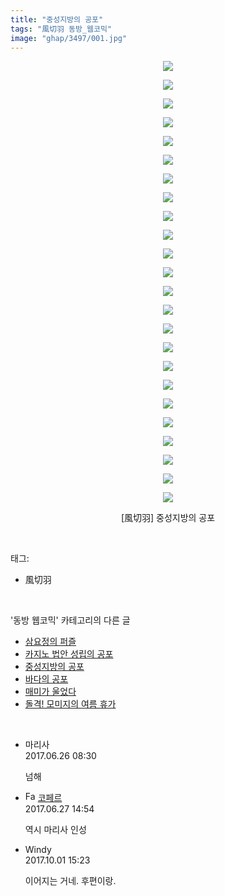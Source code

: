 ```yaml
---
title: "중성지방의 공포"
tags: "風切羽 동방_웹코믹"
image: "ghap/3497/001.jpg"
---
```

<div class="article">
<p style="text-align: center; clear: none; float: none;"><img src="{{ site.nasurl }}/ghap/3497/001.jpg"/></p>
<p style="text-align: center; clear: none; float: none;"><img src="{{ site.nasurl }}/ghap/3497/002.jpg"/></p>
<p style="text-align: center; clear: none; float: none;"><img src="{{ site.nasurl }}/ghap/3497/003.jpg"/></p>
<p style="text-align: center; clear: none; float: none;"><img src="{{ site.nasurl }}/ghap/3497/004.jpg"/></p>
<p style="text-align: center; clear: none; float: none;"><img src="{{ site.nasurl }}/ghap/3497/005.jpg"/></p>
<p style="text-align: center; clear: none; float: none;"><img src="{{ site.nasurl }}/ghap/3497/006.jpg"/></p>
<p style="text-align: center; clear: none; float: none;"><img src="{{ site.nasurl }}/ghap/3497/007.jpg"/></p>
<p style="text-align: center; clear: none; float: none;"><img src="{{ site.nasurl }}/ghap/3497/008.jpg"/></p>
<p style="text-align: center; clear: none; float: none;"><img src="{{ site.nasurl }}/ghap/3497/009.jpg"/></p>
<p style="text-align: center; clear: none; float: none;"><img src="{{ site.nasurl }}/ghap/3497/010.jpg"/></p>
<p style="text-align: center; clear: none; float: none;"><img src="{{ site.nasurl }}/ghap/3497/011.jpg"/></p>
<p style="text-align: center; clear: none; float: none;"><img src="{{ site.nasurl }}/ghap/3497/012.jpg"/></p>
<p style="text-align: center; clear: none; float: none;"><img src="{{ site.nasurl }}/ghap/3497/013.jpg"/></p>
<p style="text-align: center; clear: none; float: none;"><img src="{{ site.nasurl }}/ghap/3497/014.jpg"/></p>
<p style="text-align: center; clear: none; float: none;"><img src="{{ site.nasurl }}/ghap/3497/015.jpg"/></p>
<p style="text-align: center; clear: none; float: none;"><img src="{{ site.nasurl }}/ghap/3497/016.jpg"/></p>
<p style="text-align: center; clear: none; float: none;"><img src="{{ site.nasurl }}/ghap/3497/017.jpg"/></p>
<p style="text-align: center; clear: none; float: none;"><img src="{{ site.nasurl }}/ghap/3497/018.jpg"/></p>
<p style="text-align: center; clear: none; float: none;"><img src="{{ site.nasurl }}/ghap/3497/019.jpg"/></p>
<p style="text-align: center; clear: none; float: none;"><img src="{{ site.nasurl }}/ghap/3497/020.jpg"/></p>
<p style="text-align: center; clear: none; float: none;"><img src="{{ site.nasurl }}/ghap/3497/021.jpg"/></p>
<p style="text-align: center; clear: none; float: none;"><img src="{{ site.nasurl }}/ghap/3497/022.jpg"/></p>
<p style="text-align: center; clear: none; float: none;"><img src="{{ site.nasurl }}/ghap/3497/023.jpg"/></p>
<p style="text-align: center; clear: none; float: none;"><img src="{{ site.nasurl }}/ghap/3497/024.jpg"/></p>
<p style="text-align: center; clear: none; float: none;">[風切羽] 중성지방의 공포</p>
</div><br/>
<div class="tagTrail">
<p>태그: </p>
<ul>
<li>風切羽</li>
</ul>
</div><br/>
<div class="another">
<p>'동방 웹코믹' 카테고리의 다른 글</p>
<ul>
<li><a href="/2017-06-25-ghap_3500">삼요정의 퍼즐</a></li>
<li><a href="/2017-06-25-ghap_3498">카지노 법안 성립의 공포</a></li>
<li><a href="/2017-06-25-ghap_3497">중성지방의 공포</a></li>
<li><a href="/2017-06-25-ghap_3496">바다의 공포</a></li>
<li><a href="/2017-06-25-ghap_3495">매미가 울었다</a></li>
<li><a href="/2017-06-25-ghap_3494">돌격! 모미지의 여름 휴가</a></li>
</ul>
</div><br/>
<div class="cb_module cb_fluid">
<div class="cb_wrt cb_profile">
<div class="comment">
<ul>
<li class="cb_thumb_off" id="comment15022569">
<div class="cb_comment_area">
<div class="cb_info_area">
<div class="cb_section">
<span class="cb_nick_name">마리사</span>
</div>
<div class="cb_section">
<span class="cb_date">2017.06.26 08:30 </span>
</div>
</div>
<div class="cb_dsc_comment">
<p class="cb_dsc">
											넘해
										</p>
</div>
</div></li>
<li class="cb_thumb_off" id="comment15023671">
<div class="cb_comment_area">
<div class="cb_info_area">
<div class="cb_section">
<span class="cb_nick_name"><img alt="Favicon of http://blog.naver.com/berpo77/221034942905" height="16" onerror="this.onerror=null;this.parentNode.removeChild(this)" src="http://blog.naver.com/favicon.ico" width="16"/> <a href="http://blog.naver.com/berpo77/221034942905" onclick="return openLinkInNewWindow(this)">코페르</a></span>
</div>
<div class="cb_section">
<span class="cb_date">2017.06.27 14:54 </span>
</div>
</div>
<div class="cb_dsc_comment">
<p class="cb_dsc">
											역시 마리사 인성 
										</p>
</div>
</div></li>
<li class="cb_thumb_off" id="comment15094343">
<div class="cb_comment_area">
<div class="cb_info_area">
<div class="cb_section">
<span class="cb_nick_name">Windy</span>
</div>
<div class="cb_section">
<span class="cb_date">2017.10.01 15:23 </span>
</div>
</div>
<div class="cb_dsc_comment">
<p class="cb_dsc">
											이어지는 거네. 후편이랑.
										</p>
</div>
</div></li>
</ul>
</div>
</div><!-- commentList close -->
</div><br/>
